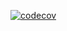 [![codecov](https://codecov.io/gh/CrashMaster8497/test-cs-library-tdd/branch/master/graph/badge.svg?token=7LBN0J61CJ)](https://codecov.io/gh/CrashMaster8497/test-cs-library-tdd)
